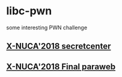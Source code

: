 # libc-pwn
some interesting PWN challenge 
## [X-NUCA'2018 secretcenter](http://p4nda.top/2018/11/26/XNUCA-secretcenter/)
## [X-NUCA'2018 Final paraweb](http://p4nda.top/2018/12/06/xnuca-final-paraweb/)

